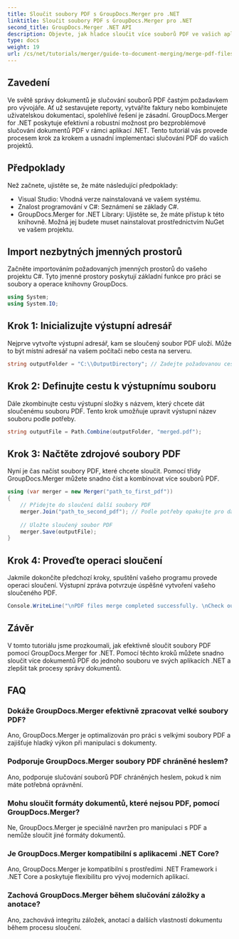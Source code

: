 ```yaml
---
title: Sloučit soubory PDF s GroupDocs.Merger pro .NET
linktitle: Sloučit soubory PDF s GroupDocs.Merger pro .NET
second_title: GroupDocs.Merger .NET API
description: Objevte, jak hladce sloučit více souborů PDF ve vašich aplikacích .NET pomocí GroupDocs.Merger. Tento komplexní výukový program poskytuje jasný a podrobný přístup ke kombinování souborů PDF.
type: docs
weight: 19
url: /cs/net/tutorials/merger/guide-to-document-merging/merge-pdf-files/
---
```

## Zavedení

Ve světě správy dokumentů je slučování souborů PDF častým požadavkem pro vývojáře. Ať už sestavujete reporty, vytváříte faktury nebo kombinujete uživatelskou dokumentaci, spolehlivé řešení je zásadní. GroupDocs.Merger for .NET poskytuje efektivní a robustní možnost pro bezproblémové slučování dokumentů PDF v rámci aplikací .NET. Tento tutoriál vás provede procesem krok za krokem a usnadní implementaci slučování PDF do vašich projektů.

## Předpoklady
Než začnete, ujistěte se, že máte následující předpoklady:
- Visual Studio: Vhodná verze nainstalovaná ve vašem systému.
- Znalost programování v C#: Seznámení se základy C#.
- GroupDocs.Merger for .NET Library: Ujistěte se, že máte přístup k této knihovně. Možná jej budete muset nainstalovat prostřednictvím NuGet ve vašem projektu.

## Import nezbytných jmenných prostorů
Začněte importováním požadovaných jmenných prostorů do vašeho projektu C#. Tyto jmenné prostory poskytují základní funkce pro práci se soubory a operace knihovny GroupDocs.

```csharp
using System;
using System.IO;
```

## Krok 1: Inicializujte výstupní adresář
Nejprve vytvořte výstupní adresář, kam se sloučený soubor PDF uloží. Může to být místní adresář na vašem počítači nebo cesta na serveru.

```csharp
string outputFolder = "C:\\OutputDirectory"; // Zadejte požadovanou cestu k výstupnímu adresáři
```

## Krok 2: Definujte cestu k výstupnímu souboru
Dále zkombinujte cestu výstupní složky s názvem, který chcete dát sloučenému souboru PDF. Tento krok umožňuje upravit výstupní název souboru podle potřeby.

```csharp
string outputFile = Path.Combine(outputFolder, "merged.pdf");
```

## Krok 3: Načtěte zdrojové soubory PDF
Nyní je čas načíst soubory PDF, které chcete sloučit. Pomocí třídy GroupDocs.Merger můžete snadno číst a kombinovat více souborů PDF.

```csharp
using (var merger = new Merger("path_to_first_pdf"))
{
    // Přidejte do sloučení další soubory PDF
    merger.Join("path_to_second_pdf"); // Podle potřeby opakujte pro další soubory PDF
    
    // Uložte sloučený soubor PDF
    merger.Save(outputFile);
}
```

## Krok 4: Proveďte operaci sloučení
Jakmile dokončíte předchozí kroky, spuštění vašeho programu provede operaci sloučení. Výstupní zpráva potvrzuje úspěšné vytvoření vašeho sloučeného PDF.

```csharp
Console.WriteLine("\nPDF files merge completed successfully. \nCheck output in {0}", outputFolder);
```

## Závěr
V tomto tutoriálu jsme prozkoumali, jak efektivně sloučit soubory PDF pomocí GroupDocs.Merger for .NET. Pomocí těchto kroků můžete snadno sloučit více dokumentů PDF do jednoho souboru ve svých aplikacích .NET a zlepšit tak procesy správy dokumentů.

## FAQ

### Dokáže GroupDocs.Merger efektivně zpracovat velké soubory PDF?
Ano, GroupDocs.Merger je optimalizován pro práci s velkými soubory PDF a zajišťuje hladký výkon při manipulaci s dokumenty.

### Podporuje GroupDocs.Merger soubory PDF chráněné heslem?
Ano, podporuje slučování souborů PDF chráněných heslem, pokud k nim máte potřebná oprávnění.

### Mohu sloučit formáty dokumentů, které nejsou PDF, pomocí GroupDocs.Merger?
Ne, GroupDocs.Merger je speciálně navržen pro manipulaci s PDF a nemůže sloučit jiné formáty dokumentů.

### Je GroupDocs.Merger kompatibilní s aplikacemi .NET Core?
Ano, GroupDocs.Merger je kompatibilní s prostředími .NET Framework i .NET Core a poskytuje flexibilitu pro vývoj moderních aplikací.

### Zachová GroupDocs.Merger během slučování záložky a anotace?
Ano, zachovává integritu záložek, anotací a dalších vlastností dokumentu během procesu sloučení.
